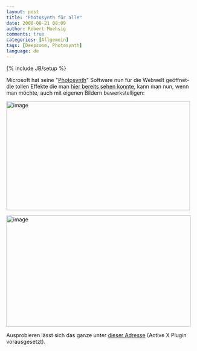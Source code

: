 ```yaml
---
layout: post
title: "Photosynth für alle"
date: 2008-08-21 08:09
author: Robert Muehsig
comments: true
categories: [Allgemein]
tags: [Deepzoom, Photosynth]
language: de
---
```

{% include JB/setup %}
<p> Microsoft hat seine "<a href="http://photosynth.net">Photosynth</a>" Software nun für die Webwelt geöffnet- die tollen Effekte die man <a href="{{BASE_PATH}}/2008/08/13/beeindruckend-photosynth-unwrap-mosaics/">hier bereits sehen konnte</a>, kann man nun, wenn man möchte, auch mit eigenen Bildern bewerkstelligen:</p> <p><a href="{{BASE_PATH}}/assets/wp-images-de/image529.png"><img style="border-right: 0px; border-top: 0px; border-left: 0px; border-bottom: 0px" height="289" alt="image" src="{{BASE_PATH}}/assets/wp-images-de/image-thumb507.png" width="486" border="0"></a> </p> <p><a href="{{BASE_PATH}}/assets/wp-images-de/image530.png"><img style="border-right: 0px; border-top: 0px; border-left: 0px; border-bottom: 0px" height="295" alt="image" src="{{BASE_PATH}}/assets/wp-images-de/image-thumb508.png" width="488" border="0"></a></p> <p>Ausprobieren lässt sich das ganze unter <a href="http://photosynth.net">dieser Adresse</a> (Active X Plugin vorausgesetzt).</p>
